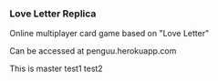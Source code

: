 ### Love Letter Replica
Online multiplayer card game based on "Love Letter"

Can be accessed at penguu.herokuapp.com 

This is master
test1
test2
